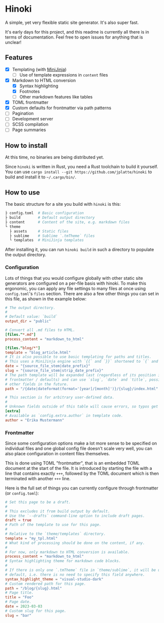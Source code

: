 # Hinoki

A simple, yet very flexible static site generator. It's also super fast.

It's early days for this project, and this readme is currently all there is in terms of documentation.
Feel free to open issues for anything that is unclear!

## Features

- [x] Templating (with [MiniJinja](https://docs.rs/minijinja/latest/minijinja/))
  - [ ] Use of template expressions in `content` files
- [x] Markdown to HTML conversion
  - [x] Syntax highlighting
  - [x] Footnotes
  - [ ] Other markdown features like tables
- [x] TOML frontmatter
- [x] Custom defaults for frontmatter via path patterns
- [ ] Pagination
- [ ] Development server
- [ ] SCSS compilation
- [ ] Page summaries

## How to install

At this time, no binaries are being distributed yet.

Since `hinoki` is written in Rust, you need a Rust toolchain to build it yourself.
You can use `cargo install --git https://github.com/jplatte/hinoki` to build and install it to `~/.cargo/bin/`.

## How to use

The basic structure for a site you build with `hinoki` is this:

```sh
├ config.toml  # Basic configuration
├ build        # Default output directory
├ content      # Content of the site, e.g. markdown files
└ theme
  ├ assets     # Static files
  ├ sublime    # Sublime `.tmTheme` files
  └ templates  # MiniJinja templates
```

After installing it, you can run `hinoki build` in such a directory to populate the output directory.

### Configuration

Lots of things that you would configure globally with other static site generators are configured on a per-file basis with hinoki.
To make this ergonomic, you can apply any file settings to many files at once using `config.toml`'s `files` section.
There are also a few other things you can set in this file, as shown in the example below:

```toml
# The output directory.
#
# Default value: `build`
output_dir = "public"

# Convert all .md files to HTML.
[files."*.md"]
process_content = "markdown_to_html"

[files."blog/*"]
template = "blog_article.html"
# It is also possible to use basic templating for paths and titles.
# This uses a MiniJinja engine with `{{` and `}}` shortened to `{` and `}`.
date = "{source_file_stem|date_prefix}"
slug = "{source_file_stem|strip_date_prefix}"
# The path template will be expanded last (regardless of its position in the
# frontmatter / defaults) and can use `slug`, `date` and `title`, possibly more
# other fields in the future.
path = "/{date|dateformat(format='[year]/[month]')}/{slug}/index.html"

# This section is for arbitrary user-defined data.
#
# Unknown fields outside of this table will cause errors, so typos get caught.
[extra]
# Available as `config.extra.author` in template code.
author = "Erika Mustermann"
```

### Frontmatter

Since some configuration options make a lot more sense to be specified on individual files
and one global config file doesn't scale very well,
you can also place configuration in content files themselves.

This is done using TOML "frontmatter", that is an embedded TOML document at the start of the file.
It is introduced by starting the file with a line that contains exactly `+++`,
followed by the TOML document which is then terminated with another `+++` line.

Here is the full set of things you can currently configure through frontmatter (or `config.toml`):

```toml
# Set this page to be a draft.
#
# This excludes it from build output by default.
# Use the `--drafts` command-line option to include draft pages.
draft = true
# Path of the template to use for this page.
#
# Relative to the `theme/templates` directory.
template = "my_tpl.html"
# What kind of processing should be done on the content, if any.
#
# For now, only markdown to HTML conversion is available.
process_content = "markdown_to_html"
# Syntax highlighting theme for markdown code blocks.
#
# If there is only one `.tmTheme` file in `theme/sublime`, it will be used by
# default, i.e. there is no need to specify this field anywhere.
syntax_highlight_theme = "visual-studio-dark"
# Custom rendered path for this page.
path = "/blog/{slug}.html"
# Page title.
title = "Foo"
# Page date.
date = 2023-03-03
# Custom slug for this page.
slug = "bar"
```
